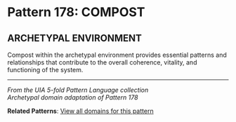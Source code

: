 # Pattern 178: COMPOST

## ARCHETYPAL ENVIRONMENT

Compost within the archetypal environment provides essential patterns and relationships that contribute to the overall coherence, vitality, and functioning of the system.

---

*From the UIA 5-fold Pattern Language collection*  
*Archetypal domain adaptation of Pattern 178*

**Related Patterns**: [View all domains for this pattern](../../UIA/md/T178%20COMPOST.md)
